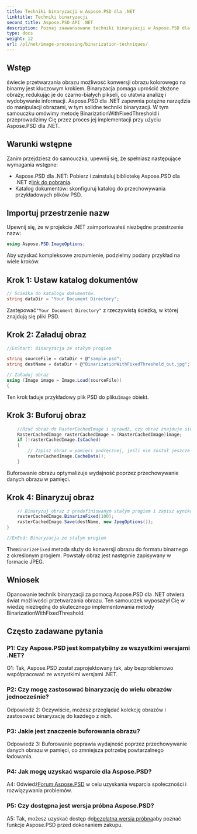 ```yaml
---
title: Techniki binaryzacji w Aspose.PSD dla .NET
linktitle: Techniki binaryzacji
second_title: Aspose.PSD API .NET
description: Poznaj zaawansowane techniki binaryzacji w Aspose.PSD dla .NET. Z łatwością konwertuj kolorowe obrazy na format binarny za pomocą metody BinarizationWithFixedThreshold.
type: docs
weight: 12
url: /pl/net/image-processing/binarization-techniques/
---
```

## Wstęp

świecie przetwarzania obrazu możliwość konwersji obrazu kolorowego na binarny jest kluczowym krokiem. Binaryzacja pomaga uprościć złożone obrazy, redukując je do czarno-białych pikseli, co ułatwia analizę i wydobywanie informacji. Aspose.PSD dla .NET zapewnia potężne narzędzia do manipulacji obrazami, w tym solidne techniki binaryzacji. W tym samouczku omówimy metodę BinarizationWithFixedThreshold i przeprowadzimy Cię przez proces jej implementacji przy użyciu Aspose.PSD dla .NET.

## Warunki wstępne

Zanim przejdziesz do samouczka, upewnij się, że spełniasz następujące wymagania wstępne:

-  Aspose.PSD dla .NET: Pobierz i zainstaluj bibliotekę Aspose.PSD dla .NET z[link do pobrania](https://releases.aspose.com/psd/net/).
- Katalog dokumentów: skonfiguruj katalog do przechowywania przykładowych plików PSD.

## Importuj przestrzenie nazw

Upewnij się, że w projekcie .NET zaimportowałeś niezbędne przestrzenie nazw:

```csharp
using Aspose.PSD.ImageOptions;
```

Aby uzyskać kompleksowe zrozumienie, podzielmy podany przykład na wiele kroków.

## Krok 1: Ustaw katalog dokumentów

```csharp
// Ścieżka do katalogu dokumentów.
string dataDir = "Your Document Directory";
```

 Zastępować`"Your Document Directory"` z rzeczywistą ścieżką, w której znajdują się pliki PSD.

## Krok 2: Załaduj obraz

```csharp
//ExStart: Binaryzacja ze stałym progiem

string sourceFile = dataDir + @"sample.psd";
string destName = dataDir + @"BinarizationWithFixedThreshold_out.jpg";

// Załaduj obraz
using (Image image = Image.Load(sourceFile))
{
```

 Ten krok ładuje przykładowy plik PSD do pliku`Image` obiekt.

## Krok 3: Buforuj obraz

```csharp
	//Rzuć obraz do RasterCachedImage i sprawdź, czy obraz znajduje się w pamięci podręcznej
	RasterCachedImage rasterCachedImage = (RasterCachedImage)image;
	if (!rasterCachedImage.IsCached)
	{
		// Zapisz obraz w pamięci podręcznej, jeśli nie został jeszcze zapisany w pamięci podręcznej
		rasterCachedImage.CacheData();
	}
```

Buforowanie obrazu optymalizuje wydajność poprzez przechowywanie danych obrazu w pamięci.

## Krok 4: Binaryzuj obraz

```csharp
	// Binaryzuj obraz z predefiniowanym stałym progiem i zapisz wynikowy obraz
	rasterCachedImage.BinarizeFixed(100);
	rasterCachedImage.Save(destName, new JpegOptions());
}

//ExEnd: Binaryzacja ze stałym progiem
```

 The`BinarizeFixed` metoda służy do konwersji obrazu do formatu binarnego z określonym progiem. Powstały obraz jest następnie zapisywany w formacie JPEG.

## Wniosek

Opanowanie technik binaryzacji za pomocą Aspose.PSD dla .NET otwiera świat możliwości przetwarzania obrazu. Ten samouczek wyposażył Cię w wiedzę niezbędną do skutecznego implementowania metody BinarizationWithFixedThreshold.

## Często zadawane pytania

### P1: Czy Aspose.PSD jest kompatybilny ze wszystkimi wersjami .NET?

O1: Tak, Aspose.PSD został zaprojektowany tak, aby bezproblemowo współpracować ze wszystkimi wersjami .NET.

### P2: Czy mogę zastosować binaryzację do wielu obrazów jednocześnie?

Odpowiedź 2: Oczywiście, możesz przeglądać kolekcję obrazów i zastosować binaryzację do każdego z nich.

### P3: Jakie jest znaczenie buforowania obrazu?

Odpowiedź 3: Buforowanie poprawia wydajność poprzez przechowywanie danych obrazu w pamięci, co zmniejsza potrzebę powtarzalnego ładowania.

### P4: Jak mogę uzyskać wsparcie dla Aspose.PSD?

 A4: Odwiedź[Forum Aspose.PSD](https://forum.aspose.com/c/psd/34) w celu uzyskania wsparcia społeczności i rozwiązywania problemów.

### P5: Czy dostępna jest wersja próbna Aspose.PSD?

 A5: Tak, możesz uzyskać dostęp do[bezpłatna wersja próbna](https://releases.aspose.com/)aby poznać funkcje Aspose.PSD przed dokonaniem zakupu.